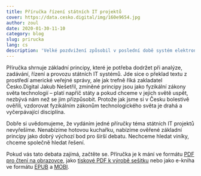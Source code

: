 ```yaml
---
title: Příručka řízení státních IT projektů
cover: https://data.cesko.digital/img/160e9654.jpg
author: zoul
date: 2020-01-30-11-10
category: blog
slug: prirucka
lang: cs
description: 'Velké pozdvižení způsobil v poslední době systém elektronických dálničních známek. Je dobré hledat řešení problémů u konkrétních zakázek, ale ještě důležitější je začít něco dělat se systémovou příčinou: stávající podmínky a zavedená praxe ve veřejné správě prakticky znemožňují úspěšně zadávat, řídit a provozovat IT projekty. Jedním z kroků, kterými bychom chtěli k řešení této situace přispět za Česko.Digital, je vydání Příručky řízení státních IT projektů.'
---
```


Příručka shrnuje základní principy, které je potřeba dodržet při analýze, zadávání, řízení a provozu státních IT systémů. Jde sice o překlad textu z prostředí americké veřejné správy, ale jak trefně říká zakladatel Česko.Digital Jakub Nešetřil, zmíněné principy jsou jako fyzikální zákony světa technologií – platí napříč státy a pokud chceme v jejich světě uspět, nezbývá nám než se jim přizpůsobit. Protože jak jsme si v Česku bolestivě ověřili, vzdorovat fyzikálním zákonům technologického světa je drahá a vyčerpávající disciplína.

Dobře si uvědomujeme, že vydáním jedné příručky téma státních IT projektů nevyřešíme. Nenabízíme hotovou kuchařku, nabízíme ověřené základní principy jako dobrý výchozí bod pro širší debatu. Nechceme hledat viníky, chceme společně hledat řešení.

Pokud vás tato debata zajímá, začtěte se. Příručka je k mání ve formátu [PDF pro čtení na obrazovce][screen], jako [tiskové PDF k výrobě sešitku][print] nebo jako e-kniha ve formátu [EPUB] a [MOBI].

[screen]: https://data.cesko.digital/prirucka/prirucka.pdf
[print]: https://data.cesko.digital/prirucka/booklet.pdf
[epub]: https://data.cesko.digital/prirucka/prirucka.epub
[mobi]: https://data.cesko.digital/prirucka/prirucka.mobi
